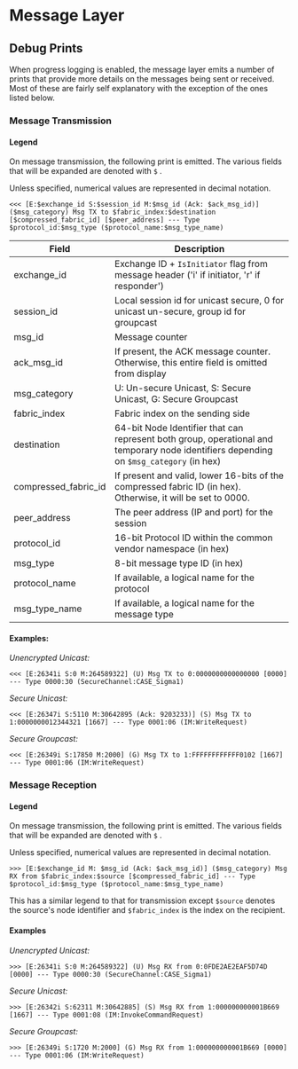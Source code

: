 # Message Layer

## Debug Prints

When progress logging is enabled, the message layer emits a number of prints
that provide more details on the messages being sent or received. Most of these
are fairly self explanatory with the exception of the ones listed below.

### Message Transmission

#### Legend

On message transmission, the following print is emitted. The various fields that
will be expanded are denoted with `$` .

Unless specified, numerical values are represented in decimal notation.

```
<<< [E:$exchange_id S:$session_id M:$msg_id (Ack: $ack_msg_id)] ($msg_category) Msg TX to $fabric_index:$destination [$compressed_fabric_id] [$peer_address] --- Type $protocol_id:$msg_type ($protocol_name:$msg_type_name)
```

| Field                | Description                                                                                                                            |
| -------------------- | -------------------------------------------------------------------------------------------------------------------------------------- |
| exchange_id          | Exchange ID + `IsInitiator` flag from message header ('i' if initiator, 'r' if responder')                                             |
| session_id           | Local session id for unicast secure, 0 for unicast un-secure, group id for groupcast                                                   |
| msg_id               | Message counter                                                                                                                        |
| ack_msg_id           | If present, the ACK message counter. Otherwise, this entire field is omitted from display                                              |
| msg_category         | U: Un-secure Unicast, S: Secure Unicast, G: Secure Groupcast                                                                           |
| fabric_index         | Fabric index on the sending side                                                                                                       |
| destination          | 64-bit Node Identifier that can represent both group, operational and temporary node identifiers depending on `$msg_category` (in hex) |
| compressed_fabric_id | If present and valid, lower 16-bits of the compressed fabric ID (in hex). Otherwise, it will be set to 0000.                           |
| peer_address         | The peer address (IP and port) for the session                                                                                         |
| protocol_id          | 16-bit Protocol ID within the common vendor namespace (in hex)                                                                         |
| msg_type             | 8-bit message type ID (in hex)                                                                                                         |
| protocol_name        | If available, a logical name for the protocol                                                                                          |
| msg_type_name        | If available, a logical name for the message type                                                                                      |

#### Examples:

_Unencrypted Unicast:_

```
<<< [E:26341i S:0 M:264589322] (U) Msg TX to 0:0000000000000000 [0000] --- Type 0000:30 (SecureChannel:CASE_Sigma1)
```

_Secure Unicast:_

```
<<< [E:26347i S:5110 M:30642895 (Ack: 9203233)] (S) Msg TX to 1:0000000012344321 [1667] --- Type 0001:06 (IM:WriteRequest)
```

_Secure Groupcast:_

```
<<< [E:26349i S:17850 M:2000] (G) Msg TX to 1:FFFFFFFFFFFF0102 [1667] --- Type 0001:06 (IM:WriteRequest)
```

### Message Reception

#### Legend

On message transmission, the following print is emitted. The various fields that
will be expanded are denoted with `$` .

Unless specified, numerical values are represented in decimal notation.

```
>>> [E:$exchange_id M: $msg_id (Ack: $ack_msg_id)] ($msg_category) Msg RX from $fabric_index:$source [$compressed_fabric_id] --- Type $protocol_id:$msg_type ($protocol_name:$msg_type_name)
```

This has a similar legend to that for transmission except `$source` denotes the
source's node identifier and `$fabric_index` is the index on the recipient.

#### Examples

_Unencrypted Unicast:_

```
>>> [E:26341i S:0 M:264589322] (U) Msg RX from 0:0FDE2AE2EAF5D74D [0000] --- Type 0000:30 (SecureChannel:CASE_Sigma1)
```

_Secure Unicast:_

```
>>> [E:26342i S:62311 M:30642885] (S) Msg RX from 1:000000000001B669 [1667] --- Type 0001:08 (IM:InvokeCommandRequest)
```

_Secure Groupcast:_

```
>>> [E:26349i S:1720 M:2000] (G) Msg RX from 1:000000000001B669 [0000] --- Type 0001:06 (IM:WriteRequest)
```
